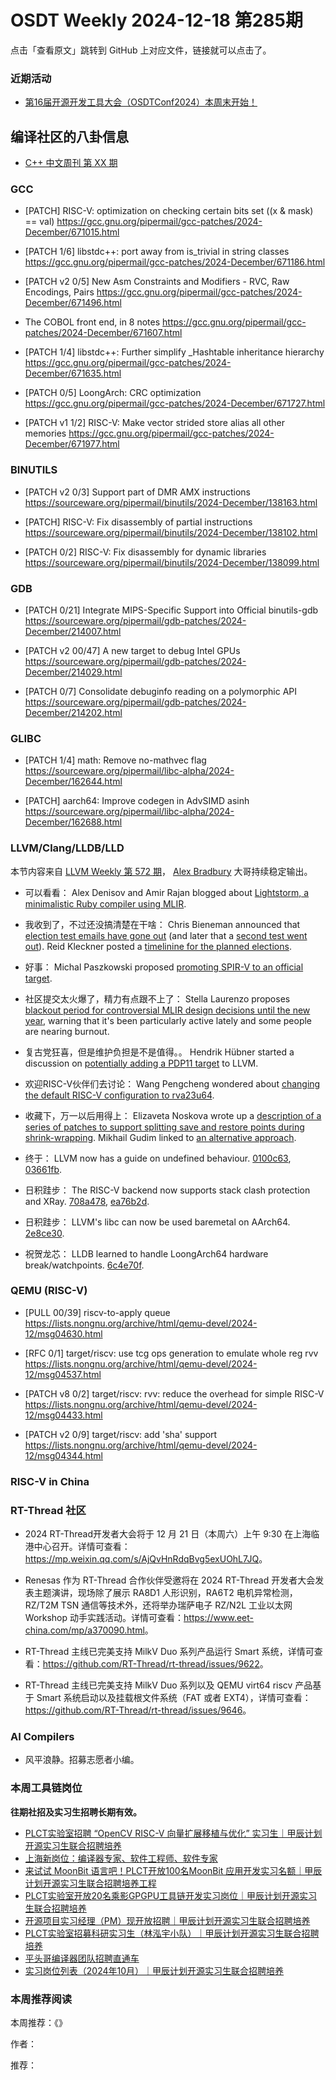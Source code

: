 # OSDT Weekly 2024-12-18 第285期

点击「查看原文」跳转到 GitHub 上对应文件，链接就可以点击了。

### 近期活动

- [第16届开源开发工具大会（OSDTConf2024）本周末开始！]()

## 编译社区的八卦信息

- [C++ 中文周刊 第 XX 期]()

### GCC

- [PATCH] RISC-V: optimization on checking certain bits set ((x & mask) == val)
    https://gcc.gnu.org/pipermail/gcc-patches/2024-December/671015.html

- [PATCH 1/6] libstdc++: port away from is_trivial in string classes
    https://gcc.gnu.org/pipermail/gcc-patches/2024-December/671186.html

- [PATCH v2 0/5] New Asm Constraints and Modifiers - RVC, Raw Encodings, Pairs
    https://gcc.gnu.org/pipermail/gcc-patches/2024-December/671496.html

- The COBOL front end, in 8 notes
    https://gcc.gnu.org/pipermail/gcc-patches/2024-December/671607.html

- [PATCH 1/4] libstdc++: Further simplify _Hashtable inheritance hierarchy
    https://gcc.gnu.org/pipermail/gcc-patches/2024-December/671635.html

- [PATCH 0/5] LoongArch: CRC optimization
    https://gcc.gnu.org/pipermail/gcc-patches/2024-December/671727.html

- [PATCH v1 1/2] RISC-V: Make vector strided store alias all other memories
    https://gcc.gnu.org/pipermail/gcc-patches/2024-December/671977.html

### BINUTILS

- [PATCH v2 0/3] Support part of DMR AMX instructions
    https://sourceware.org/pipermail/binutils/2024-December/138163.html

- [PATCH] RISC-V: Fix disassembly of partial instructions
    https://sourceware.org/pipermail/binutils/2024-December/138102.html

- [PATCH 0/2] RISC-V: Fix disassembly for dynamic libraries
    https://sourceware.org/pipermail/binutils/2024-December/138099.html

### GDB

- [PATCH 0/21] Integrate MIPS-Specific Support into Official binutils-gdb
    https://sourceware.org/pipermail/gdb-patches/2024-December/214007.html

- [PATCH v2 00/47] A new target to debug Intel GPUs
    https://sourceware.org/pipermail/gdb-patches/2024-December/214029.html

- [PATCH 0/7] Consolidate debuginfo reading on a polymorphic API
    https://sourceware.org/pipermail/gdb-patches/2024-December/214202.html

### GLIBC

- [PATCH 1/4] math: Remove no-mathvec flag
    https://sourceware.org/pipermail/libc-alpha/2024-December/162644.html

- [PATCH] aarch64: Improve codegen in AdvSIMD asinh
    https://sourceware.org/pipermail/libc-alpha/2024-December/162688.html

### LLVM/Clang/LLDB/LLD

本节内容来自 [LLVM Weekly 第 572 期](http://llvmweekly.org/issue/572)，
[Alex Bradbury](https://www.linkedin.com/in/alex-bradbury/) 大哥持续稳定输出。

* 可以看看： Alex Denisov and Amir Rajan blogged about [Lightstorm, a minimalistic Ruby compiler using MLIR](https://blog.llvm.org/posts/2024-12-03-minimalistic-ruby-compiler/).

* 我收到了，不过还没搞清楚在干啥： Chris Bieneman announced that [election test emails have gone out](https://discourse.llvm.org/t/rfc-election-test-emails-going-out/83635) (and later that a [second test went out](https://discourse.llvm.org/t/rfc-election-test-email-second-test/83705)). Reid Kleckner posted a [timelinine for the planned elections](https://discourse.llvm.org/t/rfc-identifying-contact-information-for-voter-registration/83503/3).

* 好事： Michal Paszkowski proposed [promoting SPIR-V to an official target](https://discourse.llvm.org/t/rfc-promoting-spir-v-to-an-official-target/83614).

* 社区提交太火爆了，精力有点跟不上了： Stella Laurenzo proposes [blackout period for controversial MLIR design decisions until the new year](https://discourse.llvm.org/t/rfc-blackout-period-for-controversial-design-decisions/83670), warning that it's been particularly active lately and some people are nearing burnout.

* 复古党狂喜，但是维护负担是不是值得。。 Hendrik Hübner started a discussion on [potentially adding a PDP11 target](https://discourse.llvm.org/t/possibly-adding-a-pdp11-target/83684) to LLVM.

* 欢迎RISC-V伙伴们去讨论： Wang Pengcheng wondered about [changing the default RISC-V configuration to rva23u64](https://discourse.llvm.org/t/riscv-do-we-need-to-change-the-default-configuration-to-rva23u64/83592).

* 收藏下，万一以后用得上： Elizaveta Noskova wrote up a [description of a series of patches to support splitting save and restore points during shrink-wrapping](https://discourse.llvm.org/t/shrink-wrap-save-restore-points-splitting/83581). Mikhail Gudim linked to [an alternative approach](https://discourse.llvm.org/t/shrink-wrap-save-restore-points-splitting/83581/2).

* 终于： LLVM now has a guide on undefined behaviour.
  [0100c63](https://github.com/llvm/llvm-project/commit/0100c631f854),
  [03661fb](https://github.com/llvm/llvm-project/commit/03661fbe45e7).

* 日积跬步： The RISC-V backend now supports stack clash protection and XRay.
  [708a478](https://github.com/llvm/llvm-project/commit/708a478d6739),
  [ea76b2d](https://github.com/llvm/llvm-project/commit/ea76b2d8d83d).

* 日积跬步： LLVM's libc can now be used baremetal on AArch64.
  [2e8ce30](https://github.com/llvm/llvm-project/commit/2e8ce3042321).

* 祝贺龙芯： LLDB learned to handle LoongArch64 hardware break/watchpoints.
  [6c4e70f](https://github.com/llvm/llvm-project/commit/6c4e70fcbbb6).

### QEMU (RISC-V)

- [PULL 00/39] riscv-to-apply queue
    https://lists.nongnu.org/archive/html/qemu-devel/2024-12/msg04630.html

- [RFC 0/1] target/riscv: use tcg ops generation to emulate whole reg rvv
    https://lists.nongnu.org/archive/html/qemu-devel/2024-12/msg04537.html

- [PATCH v8 0/2] target/riscv: rvv: reduce the overhead for simple RISC-V
    https://lists.nongnu.org/archive/html/qemu-devel/2024-12/msg04433.html

- [PATCH v2 0/9] target/riscv: add 'sha' support
    https://lists.nongnu.org/archive/html/qemu-devel/2024-12/msg04344.html

### RISC-V in China

### RT-Thread 社区

- 2024 RT-Thread开发者大会将于 12 月 21 日（本周六）上午 9:30 在上海临港中心召开。详情可查看：<https://mp.weixin.qq.com/s/AjQvHnRdqBvg5exUOhL7JQ>。

- Renesas 作为 RT-Thread 合作伙伴受邀将在 2024 RT-Thread 开发者大会发表主题演讲，现场除了展示 RA8D1 人形识别，RA6T2 电机异常检测，RZ/T2M TSN 通信等技术外，还将举办瑞萨电子 RZ/N2L 工业以太网 Workshop 动手实践活动。详情可查看：<https://www.eet-china.com/mp/a370090.html>。

- RT-Thread 主线已完美支持 MilkV Duo 系列产品运行 Smart 系统，详情可查看：<https://github.com/RT-Thread/rt-thread/issues/9622>。

- RT-Thread 主线已完美支持 MilkV Duo 系列以及 QEMU virt64 riscv 产品基于 Smart 系统启动以及挂载根文件系统（FAT 或者 EXT4），详情可查看：<https://github.com/RT-Thread/rt-thread/issues/9646>。

### AI Compilers

- 风平浪静。招募志愿者小编。

### 本周工具链岗位

**往期社招及实习生招聘长期有效。**

- [PLCT实验室招聘 “OpenCV RISC-V 向量扩展移植与优化” 实习生｜甲辰计划开源实习生联合招聘培养](https://mp.weixin.qq.com/s/NSFIlymcfe_gJBmJXK0Zng)
- [上海新岗位：编译器专家、软件工程师、软件专家](https://mp.weixin.qq.com/s/pX2R3znrPCxdsOLVg9YVXA)
- [来试试 MoonBit 语言吧！PLCT开放100名MoonBit 应用开发实习名额｜甲辰计划开源实习生联合招聘培养工程](https://mp.weixin.qq.com/s/VUwXNvYzharpK6Aou4hssw)
- [PLCT实验室开放20名乘影GPGPU工具链开发实习岗位｜甲辰计划开源实习生联合招聘培养](https://mp.weixin.qq.com/s/DalDbZYiP2IFALvB2Wwb6w)
- [开源项目实习经理（PM）现开放招聘｜甲辰计划开源实习生联合招聘培养](https://mp.weixin.qq.com/s/9uIxvaMOVjsbcGjHbidvgg)
- [PLCT实验室招募科研实习生（林泓宇小队）｜甲辰计划开源实习生联合招聘培养](https://mp.weixin.qq.com/s/8XtWlfBF9RxUoUCHskQpPw)
- [平头哥编译器团队招聘直通车](https://mp.weixin.qq.com/s/fRFWolihmi05hTuBvI8u2g)
- [实习岗位列表（2024年10月）｜甲辰计划开源实习生联合招聘培养](https://mp.weixin.qq.com/s/UCcsvhw6Kxw3EQOd0JVlUg)

### 本周推荐阅读

本周推荐：《》

作者：

推荐：
